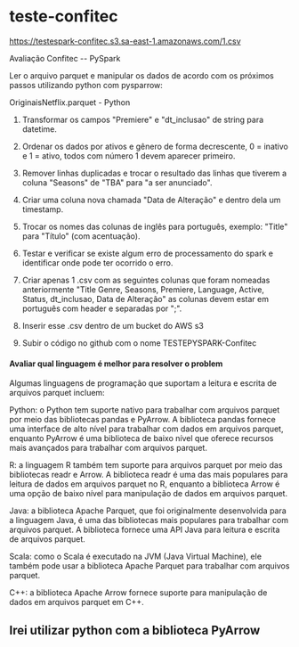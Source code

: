 # teste-confitec

https://testespark-confitec.s3.sa-east-1.amazonaws.com/1.csv

Avaliação Confitec
-- PySpark

Ler o arquivo parquet e manipular os dados de acordo com os próximos passos utilizando python com pysparrow:

OriginaisNetflix.parquet - Python

1. Transformar os campos "Premiere" e "dt_inclusao" de string para datetime.

2. Ordenar os dados por ativos e gênero de forma decrescente, 0 = inativo e 1 = ativo, todos
com número 1 devem aparecer primeiro.

3. Remover linhas duplicadas e trocar o resultado das linhas que tiverem a coluna "Seasons"
de "TBA" para "a ser anunciado".

4. Criar uma coluna nova chamada "Data de Alteração" e dentro dela um timestamp.

5. Trocar os nomes das colunas de inglês para português, exemplo: "Title" para "Título"
(com acentuação).

6. Testar e verificar se existe algum erro de processamento do spark e identificar onde
pode ter ocorrido o erro.

7. Criar apenas 1 .csv com as seguintes colunas que foram nomeadas anteriormente "Title
Genre, Seasons, Premiere, Language, Active, Status, dt_inclusao, Data de Alteração" as
colunas devem estar em português com header e separadas por ";".

8. Inserir esse .csv dentro de um bucket do AWS s3

9. Subir o código no github com o nome TESTEPYSPARK-Confitec



#### Avaliar qual linguagem é melhor para resolver o problem  ####

Algumas linguagens de programação que suportam a leitura e escrita de arquivos parquet incluem:

Python: o Python tem suporte nativo para trabalhar com arquivos parquet por meio das bibliotecas pandas e PyArrow. A biblioteca pandas fornece uma interface de alto nível para trabalhar com dados em arquivos parquet, enquanto PyArrow é uma biblioteca de baixo nível que oferece recursos mais avançados para trabalhar com arquivos parquet.

R: a linguagem R também tem suporte para arquivos parquet por meio das bibliotecas readr e Arrow. A biblioteca readr é uma das mais populares para leitura de dados em arquivos parquet no R, enquanto a biblioteca Arrow é uma opção de baixo nível para manipulação de dados em arquivos parquet.

Java: a biblioteca Apache Parquet, que foi originalmente desenvolvida para a linguagem Java, é uma das bibliotecas mais populares para trabalhar com arquivos parquet. A biblioteca fornece uma API Java para leitura e escrita de arquivos parquet.

Scala: como o Scala é executado na JVM (Java Virtual Machine), ele também pode usar a biblioteca Apache Parquet para trabalhar com arquivos parquet.

C++: a biblioteca Apache Arrow fornece suporte para manipulação de dados em arquivos parquet em C++.

## Irei utilizar python com a biblioteca PyArrow ##
